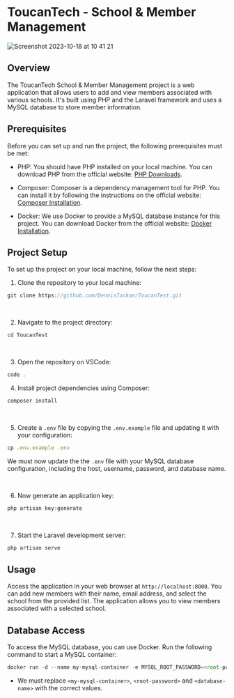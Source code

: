# ToucanTech - School & Member Management

![Screenshot 2023-10-18 at 10 41 21](https://github.com/DennisTockan/ToucanTest/assets/130880613/2dc468e4-b8f3-4d9b-9368-943cc77d6b0f)

## Overview

The ToucanTech School & Member Management project is a web application that allows users to add and view members associated with various schools. It's built using PHP and the Laravel framework and uses a MySQL database to store member information.

## Prerequisites

Before you can set up and run the project, the following prerequisites must be met:

- PHP: You should have PHP installed on your local machine. You can download PHP from the official website: [PHP Downloads](https://www.php.net/downloads.php).

- Composer: Composer is a dependency management tool for PHP. You can install it by following the instructions on the official website: [Composer Installation](https://getcomposer.org/download/).

- Docker: We use Docker to provide a MySQL database instance for this project. You can download Docker from the official website: [Docker Installation](https://www.docker.com/get-started/).


## Project Setup
To set up the project on your local machine, follow the next steps:

1. Clone the repository to your local machine:
```js
git clone https://github.com/DennisTockan/ToucanTest.git
```
<br>

2. Navigate to the project directory:
```js
cd ToucanTest
```
<br>

3. Open the repository on VSCode: 
```js
code .
```

4. Install project dependencies using Composer:
```js
composer install
```
<br>


5. Create a `.env` file by copying the `.env.example` file and updating it with your configuration:
```js
cp .env.example .env
```
We must now update the the `.env` file with your MySQL database configuration, including the host, username, password, and database name.

<br>

6. Now generate an application key:
```js
php artisan key:generate
```
<br>


7. Start the Laravel development server:
```js
php artisan serve
```

## Usage 

Access the application in your web browser at `http://localhost:8000`.
You can add new members with their name, email address, and select the school from the provided list.
The application allows you to view members associated with a selected school.

## Database Access

To access the MySQL database, you can use Docker. Run the following command to start a MySQL container:

```js
docker run -d --name my-mysql-container -e MYSQL_ROOT_PASSWORD=<root-password> -e MYSQL_DATABASE=<database-name> -p 3306:3306 mysql
```

- We must replace `<my-mysql-container>`, `<root-password>` and `<database-name>` with the correct values.
